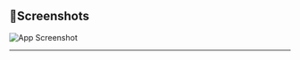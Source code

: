 <h2>📸Screenshots</h2>

![App Screenshot](https://via.placeholder.com/468x300?text=App+Screenshot+Here)

---

